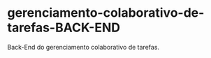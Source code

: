 # gerenciamento-colaborativo-de-tarefas-BACK-END
Back-End do gerenciamento colaborativo de tarefas.
